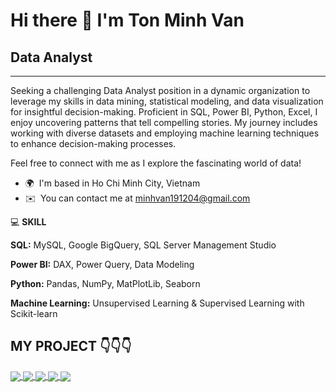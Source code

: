 
# Hi there 👋 I'm Ton Minh Van
## Data Analyst
------------

Seeking a challenging Data Analyst position in a dynamic organization to leverage my skills in data mining, statistical modeling, and data visualization for insightful decision-making. Proficient in SQL, Power BI, Python, Excel, I enjoy uncovering patterns that tell compelling stories. My journey includes working with diverse datasets and employing machine learning techniques to enhance decision-making processes.

Feel free to connect with me as I explore the fascinating world of data!


*   🌍  I'm based in Ho Chi Minh City, Vietnam
*   ✉️  You can contact me at [minhvan191204@gmail.com](mailto:minhvan191204@gmail.com)

💻 **SKILL**
    
**SQL:** MySQL, Google BigQuery, SQL Server Management Studio
    
**Power BI:** DAX, Power Query, Data Modeling
    
**Python:** Pandas, NumPy, MatPlotLib, Seaborn
    
**Machine Learning:** Unsupervised Learning & Supervised Learning with Scikit-learn

## **MY PROJECT** 👇👇👇

<a href="https://github.com/Tonminhvan1912/SQL-Unraveling-E-commerce-Insights/">
  <img align="center" src="https://github-readme-stats.vercel.app/api/pin/?username=Tonminhvan1912&repo=SQL-Unraveling-E-commerce-Insights&theme=omni" />
</a>

<a href="https://github.com/Tonminhvan1912/SQL-Explore-Bicycle-Manufacturer-Dataset/">
  <img align="center" src="https://github-readme-stats.vercel.app/api/pin/?username=Tonminhvan1912&repo=SQL-Explore-Bicycle-Manufacturer-Dataset&theme=omni" />
</a>

<a href="https://github.com/Tonminhvan1912/Power-BI-Superstore-Sales-Performance-and-Strategic-Expansion/">
  <img align="center" src="https://github-readme-stats.vercel.app/api/pin/?username=Tonminhvan1912&repo=Power-BI-Superstore-Sales-Performance-and-Strategic-Expansion&theme=radical" />
</a>

<a href="https://github.com/Tonminhvan1912/Python-RFM-Analysis-Driving-Customer-Retention-Strategies/">
  <img align="center" src="https://github-readme-stats.vercel.app/api/pin/?username=Tonminhvan1912&repo=Python-RFM-Analysis-Driving-Customer-Retention-Strategies&theme=neon" />
</a>

<a href="https://github.com/Tonminhvan1912/Machine-Learning-AB-Testing-for-Customer-Conversion-Rates-on-E-commerce-Platforms/">
  <img align="center" src="https://github-readme-stats.vercel.app/api/pin/?username=Tonminhvan1912&repo=Machine-Learning-AB-Testing-for-Customer-Conversion-Rates-on-E-commerce-Platforms&theme=midnight-purple" />
</a>
